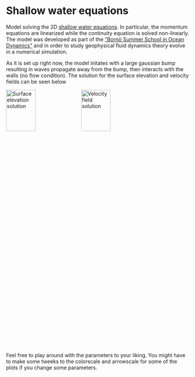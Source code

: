 # Shallow water equations
Model solving the 2D [shallow water equations](https://en.wikipedia.org/wiki/Shallow_water_equations). In particular, the momentum equations are linearized while the continuity equation is solved non-linearly. The model was developed as part of the ["Bornö Summer School in Ocean Dynamics"](https://chess.w.uib.no/event/borno-summer-school-practice/) and in order to study geophysical fluid dynamics theory evolve in a numerical simulation.

As it is set up right now, the model initates with a large gaussian bump resulting in waves propagate away from the bump, then interacts with the walls (no flow condition). The solution for the surface elevation and velocity fields can be seen below

<div class="nav3" style="height:705px;">
    <img src="surface.gif" alt="Surface elevation solution" width="40%"></a>
    <img src="velocity.gif" alt="Velocity field solution" width="40%"></a>
</div>

Feel free to play around with the parameters to your liking. You might have to make some tweeks to the colorscale and arrowscale for some of the plots if you change some parameters.
